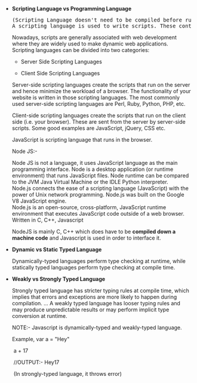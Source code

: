 * __Scripting Language vs Programming Language__   

  <pre>
  (Scripting Language doesn't need to be compiled before running)   
  A scripting language is used to write scripts. These contain a series of commands that are interpreted one by one at runtime unlike programming languages that are compiled first before running.
  </pre>

  Nowadays, scripts are generally associated with web development where they are widely used to make dynamic web applications. Scripting languages can be divided into two categories:   

    - Server Side Scripting Languages   

    - Client Side Scripting Languages

      

  Server-side scripting languages create the scripts that run on the server and hence minimize the workload of a browser. The functionality of your website is written in those scripting languages. The most commonly used server-side scripting languages are Perl, Ruby, Python, PHP, etc.

  Client-side scripting languages create the scripts that run on the client side (i.e. your browser). These are sent from the server by server-side scripts. Some good examples are JavaScript, jQuery, CSS etc.

  JavaScript is scripting language that runs in the browser.

  Node JS:-   

  Node JS is not a language, it uses JavaScript language as the main programming interface. Node is a desktop application (or runtime environment) that runs JavaScript files. Node runtime can be compared to the JVM Java Virtual Machine or the IDLE Python interpreter.   
  Node.js connects the ease of a scripting language (JavaScript) with the power of Unix network programming. Node.js was built on the Google V8 JavaScript engine.   
  Node.js is an open-source, cross-platform, JavaScript runtime environment that executes JavaScript code outside of a web browser.   
  Written in C, C++, Javascript

  NodeJS is mainly C, C++ which does have to be __compiled down a machine code__ and Javascript is used in order to interface it.



- **Dynamic vs Static Typed Language**

  Dynamically-typed languages perform type checking at runtime, while statically typed languages perform type checking at compile time.



- **Weakly vs Strongly Typed Language**

  Strongly typed language has stricter typing rules at compile time, which implies that errors and exceptions are more likely to happen during compilation. ... A weakly typed language has looser typing rules and may produce unpredictable results or may perform implicit type conversion at runtime.

  

  NOTE:- Javascript is dynamically-typed and weakly-typed language.

  Example, var a = "Hey"

  ​				  a + 17 		

  ​				 //OUTPUT:-  Hey17 

  ​				 (In strongly-typed language, it throws error)



